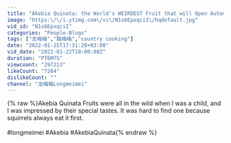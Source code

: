 ```yaml
---
title: "Akebia Quinata: the World's WEIRDEST Fruit that will Open Automatically when It Is Ripe"
image: "https:\/\/i.ytimg.com\/vi\/N1s6EpxqciI\/hqdefault.jpg"
vid_id: "N1s6EpxqciI"
categories: "People-Blogs"
tags: ["龙梅梅","龍梅梅","country cooking"]
date: "2022-01-25T17:31:28+03:00"
vid_date: "2022-01-22T10:00:08Z"
duration: "PT6M7S"
viewcount: "297213"
likeCount: "7264"
dislikeCount: ""
channel: "龙梅梅Longmeimei"
---
```

{% raw %}Akebia Quinata Fruits were all in the wild when I was a child, and I was impressed by their special tastes. It was hard to find one because squirrels always eat it first.<br /><br />#longmeimei #Akebia #AkebiaQuinata{% endraw %}
